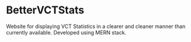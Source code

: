 # BetterVCTStats
Website for displaying VCT Statistics in a clearer and cleaner manner than currently available. Developed using MERN stack.
